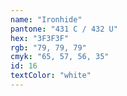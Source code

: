 ```yaml
---
name: "Ironhide"
pantone: "431 C / 432 U"
hex: "3F3F3F"
rgb: "79, 79, 79"
cmyk: "65, 57, 56, 35"
id: 16
textColor: "white"
---
```

